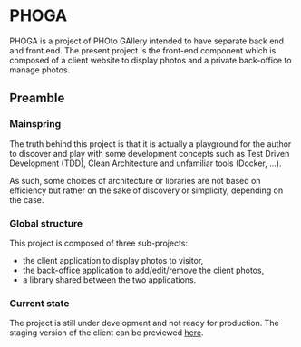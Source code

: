 # PHOGA

PHOGA is a project of PHOto GAllery intended to have separate back end and front end. The present project is the front-end component which is composed of a client website to display photos and a private back-office to manage photos.

## Preamble

### Mainspring

The truth behind this project is that it is actually a playground for the author to discover and play with some development concepts such as Test Driven Development (TDD), Clean Architecture and unfamiliar tools (Docker, ...).

As such, some choices of architecture or libraries are not based on efficiency but rather on the sake of discovery or simplicity, depending on the case.

### Global structure

This project is composed of three sub-projects:

- the client application to display photos to visitor,
- the back-office application to add/edit/remove the client photos,
- a library shared between the two applications.

### Current state

The project is still under development and not ready for production. The staging version of the client can be previewed [here](https://staging-dot-phoga-client-dot-phoga-449314.ew.r.appspot.com).

